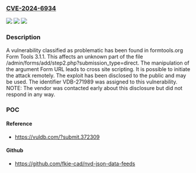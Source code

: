 ### [CVE-2024-6934](https://cve.mitre.org/cgi-bin/cvename.cgi?name=CVE-2024-6934)
![](https://img.shields.io/static/v1?label=Product&message=Form%20Tools&color=blue)
![](https://img.shields.io/static/v1?label=Version&message=%3D%203.1.1%20&color=brighgreen)
![](https://img.shields.io/static/v1?label=Vulnerability&message=CWE-79%20Cross%20Site%20Scripting&color=brighgreen)

### Description

A vulnerability classified as problematic has been found in formtools.org Form Tools 3.1.1. This affects an unknown part of the file /admin/forms/add/step2.php?submission_type=direct. The manipulation of the argument Form URL leads to cross site scripting. It is possible to initiate the attack remotely. The exploit has been disclosed to the public and may be used. The identifier VDB-271989 was assigned to this vulnerability. NOTE: The vendor was contacted early about this disclosure but did not respond in any way.

### POC

#### Reference
- https://vuldb.com/?submit.372309

#### Github
- https://github.com/fkie-cad/nvd-json-data-feeds

